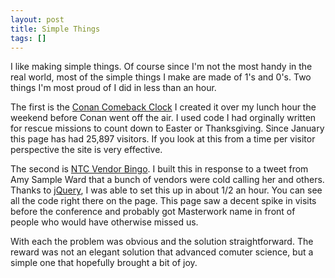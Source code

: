 ```yaml
---
layout: post
title: Simple Things
tags: []
---
```


<p>
I like making simple things. Of course since I'm not the most handy in the real world, most of the simple things I make are made of 1's and 0's. Two things I'm most proud of I did in less than an hour.

</p>
<p>
The first is the <a href="http://conancomebackclock.com/">Conan Comeback Clock</a> I created it over my lunch hour the weekend before Conan went off the air. I used code I had orginally written for rescue missions to count down to Easter or Thanksgiving. Since January this page has had <span>25,897 visitors. If you look at this from a time per visitor perspective the site is very effective.</span>

</p>
<p>
<span>The second is <a href="http://www.masterworks.com/ntc/vendorbingo.htm">NTC Vendor Bingo</a>. I built this in response to a tweet from Amy Sample Ward that a bunch of vendors were cold calling her and others. Thanks to <a href="http://jquery.com/">jQuery</a>, I was able to set this up in about 1/2 an hour. You can see all the code right there on the page. This page saw a decent spike in visits before the conference and probably got Masterwork name in front of people who would have otherwise missed us.</span>

</p>
<p>
<span>With each the problem was obvious and the solution straightforward. The reward was not an elegant solution that advanced comuter science, but a simple one that hopefully brought a bit of joy.<br /></span>

</p>
